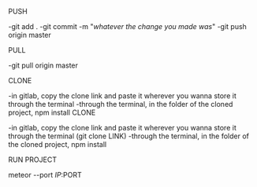 PUSH

-git add .
-git commit -m "*whatever the change you made was*"
-git push origin master

PULL

-git pull origin master

CLONE

-in gitlab, copy the clone link and paste it wherever you wanna store it through the terminal
-through the terminal, in the folder of the cloned project, npm install
CLONE

-in gitlab, copy the clone link and paste it wherever you wanna store it through the terminal (git clone LINK)
-through the terminal, in the folder of the cloned project, npm install

RUN PROJECT

meteor --port $IP:$PORT
